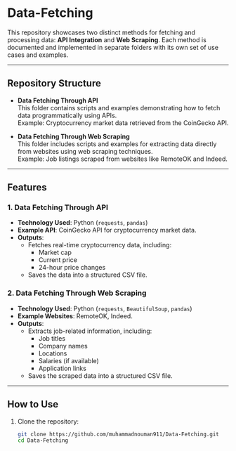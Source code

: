# Data-Fetching

This repository showcases two distinct methods for fetching and processing data: **API Integration** and **Web Scraping**. Each method is documented and implemented in separate folders with its own set of use cases and examples.

---

## **Repository Structure**

- **Data Fetching Through API**  
  This folder contains scripts and examples demonstrating how to fetch data programmatically using APIs.  
  Example: Cryptocurrency market data retrieved from the CoinGecko API.

- **Data Fetching Through Web Scraping**  
  This folder includes scripts and examples for extracting data directly from websites using web scraping techniques.  
  Example: Job listings scraped from websites like RemoteOK and Indeed.

---

## **Features**

### 1. **Data Fetching Through API**
- **Technology Used**: Python (`requests`, `pandas`)  
- **Example API**: CoinGecko API for cryptocurrency market data.  
- **Outputs**:  
  - Fetches real-time cryptocurrency data, including:
    - Market cap
    - Current price
    - 24-hour price changes
  - Saves the data into a structured CSV file.  

### 2. **Data Fetching Through Web Scraping**
- **Technology Used**: Python (`requests`, `BeautifulSoup`, `pandas`)  
- **Example Websites**: RemoteOK, Indeed.  
- **Outputs**:  
  - Extracts job-related information, including:
    - Job titles
    - Company names
    - Locations
    - Salaries (if available)
    - Application links
  - Saves the scraped data into a structured CSV file.

---

## **How to Use**

1. Clone the repository:  
   ```bash
   git clone https://github.com/muhammadnouman911/Data-Fetching.git
   cd Data-Fetching

